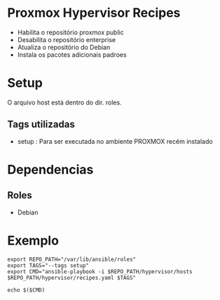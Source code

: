 # Proxmox Hypervisor Recipes

- Habilita o repositório proxmox public
- Desabilita o repositório enterprise
- Atualiza o repositório do Debian
- Instala os pacotes adicionais padroes

# Setup
O arquivo host está dentro do dir. roles.

## Tags utilizadas
- setup : Para ser executada no ambiente PROXMOX recém instalado 

# Dependencias

## Roles
- Debian

# Exemplo

```shell
export REPO_PATH="/var/lib/ansible/roles"
export TAGS="--tags setup"
export CMD="ansible-playbook -i $REPO_PATH/hypervisor/hosts $REPO_PATH/hypervisor/recipes.yaml $TAGS"

echo $($CMD)
```
